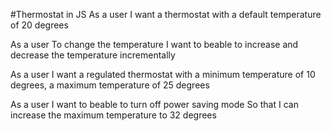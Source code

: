 #Thermostat in JS
As a user
I want a thermostat
with a default temperature of 20 degrees

As a user 
To change the temperature
I want to beable to increase and decrease the temperature incrementally

As a user 
I want a regulated thermostat
with a minimum temperature of 10 degrees, a maximum temperature of 25 degrees

As a user
I want to beable to turn off power saving mode
So that I can increase the maximum temperature to 32 degrees

